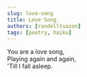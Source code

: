 ```yaml
---
slug: love-song
title: Love Song
authors: [randelltuazon]
tags: [poetry, haiku]
---
```


You are a love song,<br/>
Playing again and again,<br/>
'Till I fall asleep.<br/>
